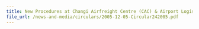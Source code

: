 ```yaml
---
title: New Procedures at Changi Airfreight Centre (CAC) & Airport Logistics Park of Singapore (ALPS)
file_url: /news-and-media/circulars/2005-12-05-Circular242005.pdf
---
```

